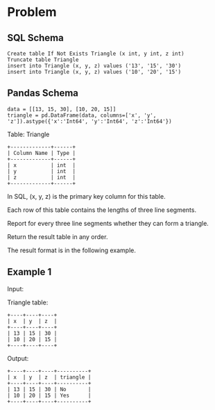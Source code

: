 # Problem

## SQL Schema

    Create table If Not Exists Triangle (x int, y int, z int)
    Truncate table Triangle
    insert into Triangle (x, y, z) values ('13', '15', '30')
    insert into Triangle (x, y, z) values ('10', '20', '15')

## Pandas Schema

    data = [[13, 15, 30], [10, 20, 15]]
    triangle = pd.DataFrame(data, columns=['x', 'y', 'z']).astype({'x':'Int64', 'y':'Int64', 'z':'Int64'})

Table: Triangle

    +-------------+------+
    | Column Name | Type |
    +-------------+------+
    | x           | int  |
    | y           | int  |
    | z           | int  |
    +-------------+------+

In SQL, (x, y, z) is the primary key column for this table.

Each row of this table contains the lengths of three line segments.
 
Report for every three line segments whether they can form a triangle.

Return the result table in any order.

The result format is in the following example.

## Example 1

Input: 

Triangle table:

    +----+----+----+
    | x  | y  | z  |
    +----+----+----+
    | 13 | 15 | 30 |
    | 10 | 20 | 15 |
    +----+----+----+

Output: 

    +----+----+----+----------+
    | x  | y  | z  | triangle |
    +----+----+----+----------+
    | 13 | 15 | 30 | No       |
    | 10 | 20 | 15 | Yes      |
    +----+----+----+----------+
